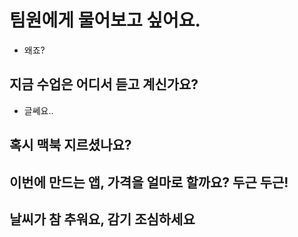 # 팀원에게 물어보고 싶어요.
 - 왜죠?
## 지금 수업은 어디서 듣고 계신가요?
 - 글쎄요..
## 혹시 맥북 지르셨나요?
 
## 이번에 만드는 앱, 가격을 얼마로 할까요? 두근 두근!

## 날씨가 참 추워요, 감기 조심하세요
